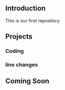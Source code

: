 ## Introduction

This is our first repository

## Projects

### Coding
### line changes

## Coming Soon

